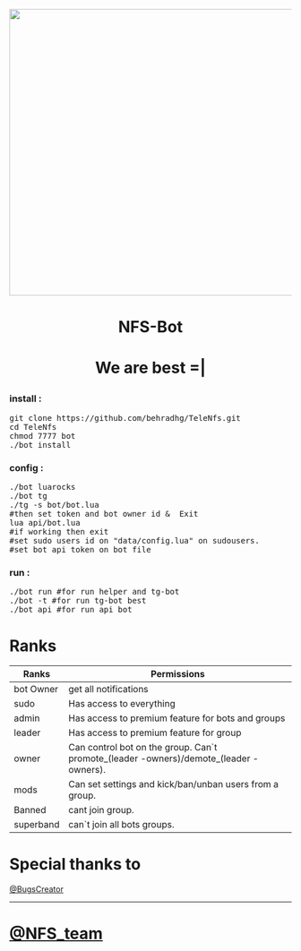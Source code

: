 <p align="center"> <img src="http://icons.iconarchive.com/icons/3xhumed/mega-games-pack-35/512/NFSShift-logo-2-icon.png" width="512">
<h1><p align="center">NFS-Bot
<h1><p align="center">We are best =|

<h3 align="left"> <strong>install :</strong>
</h3>

<pre>
<span>git clone https://github.com/behradhg/TeleNfs.git</span>
<span>cd TeleNfs</span>
<span>chmod 7777 bot</span>
<span>./bot install</span>
</pre>


<h3 align="left"> <strong>config :</strong>
</h3>
<pre>
<span>./bot luarocks</span>
<span>./bot tg</span>
<span>./tg -s bot/bot.lua</span>
#then set token and bot owner id & 	Exit
<span>lua api/bot.lua</span>
#if working then exit
#set sudo users id on "data/config.lua" on sudousers.
#set bot api token on bot file
</pre>


<h3 align="left"> <strong>run :</strong>
</h3>
<pre>
<span>./bot run #for run helper and tg-bot</span>
<span>./bot -t #for run tg-bot best</span>
<span>./bot api #for run api bot</span>
</pre>

# Ranks

 Ranks | Permissions      |
------ | ---------------- |
 bot Owner | get all notifications
 sudo | Has access to everything
 admin | Has access to premium feature for bots and groups
 leader | Has access to premium feature for group
 owner | Can control bot on the group. Can`t promote_(leader -owners)/demote_(leader -owners).
 mods | Can set settings and kick/ban/unban users from a group.
 Banned | cant join group.
 superband | can`t join all bots groups.

# Special thanks to
[@BugsCreator](https://telegram.me/BugsCreator)

* * *

# [@NFS_team](https://telegram.me/NFS_team)
